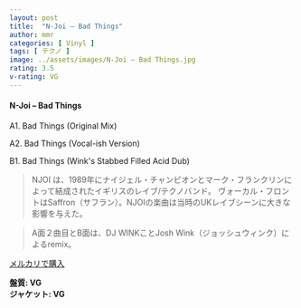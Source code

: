 ```yaml
---
layout: post
title:  "N-Joi – Bad Things"
author: mmr
categories: [ Vinyl ]
tags: [ テクノ ]
image: ../assets/images/N-Joi – Bad Things.jpg
rating: 3.5
v-rating: VG
---
```


#### N-Joi – Bad Things

A1. Bad Things (Original Mix)

A2. Bad Things (Vocal-ish Version)

B1. Bad Things (Wink's Stabbed Filled Acid Dub)

> NJOI は、1989年にナイジェル・チャンピオンとマーク・フランクリンによって結成されたイギリスのレイブ/テクノバンド。 ヴォーカル・フロントはSaffron（サフラン）。NJOIの楽曲は当時のUKレイブシーンに大きな影響を与えた。

> A面２曲目とB面は、DJ WINKことJosh Wink（ジョッシュウィンク）によるremix。

[メルカリで購入](https://jp.mercari.com/item/m91007841162)

<div class="mt-4 mb-4 d-flex align-items-center">
<strong class="mr-1">盤質: VG</strong>
</div>
<div class="mt-4 mb-4 d-flex align-items-center">
<strong class="mr-1">ジャケット: VG</strong>
</div>
